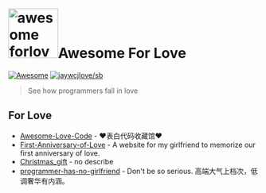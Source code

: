 # <img src="https://github.com/lshaoshuai/awesome-forlove/blob/main/Love_Heart_symbol.svg.png" width="100" alt="awesome forlove">Awesome For Love

[![Awesome](https://awesome.re/badge-flat2.svg)](https://awesome.re) [![jaywcjlove/sb](https://jaywcjlove.github.io/sb/lang/chinese.svg)](README-cn.md)

> See how programmers fall in love


## For Love
- [Awesome-Love-Code](https://github.com/sun0225SUN/Awesome-Love-Code?tab=readme-ov-file) - ❤️表白代码收藏馆❤️
- [First-Anniversary-of-Love](https://github.com/Ain-Crad/First-Anniversary-of-Love?tab=readme-ov-file) - A website for my girlfriend to memorize our first anniversary of love.
- [Christmas_gift](https://github.com/z6135/Christmas_gift) - no describe
- [programmer-has-no-girlfriend](https://github.com/programmer-has-no-girlfriend/meidan?tab=readme-ov-file) - Don't be so serious. 高端大气上档次，低调奢华有内涵。


